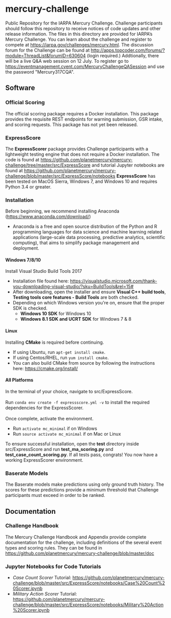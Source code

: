 # mercury-challenge
Public Repository for the IARPA Mercury Challenge.  Challenge participants should follow this repository to receive notices of code updates and other release information.  The files in this directory are provided for IARPA’s Mercury Challenge.  You can learn about the challenge and register to compete at https://iarpa.gov/challenges/mercury.html.  The discussion forum for the Challenge can be found at <http://apps.topcoder.com/forums/?module=ThreadList&forumID=630604> (login required.)  Addtionally, there will be a live Q&A web session on 12 July.  To register go to <https://eventmanagement.cvent.com/MercuryChallengeQASession> and use the password "Mercury317CQA".

## Software
### Official Scoring
The official scoring package requires a Docker installation.  This package provides the requisite REST endpoints for warning submission, GSR intake, and scoring requests.  This package has not yet been released.
### ExpressScore 
The **ExpressScorer** package provides Challenge participants with a lightweight testing engine that does not require a Docker installation.  The code is found at https://github.com/planetmercury/mercury-challenge/tree/master/src/ExpressScore and tutorial Jupyter notebooks are found at https://github.com/planetmercury/mercury-challenge/blob/master/src/ExpressScore/notebooks
**ExpressScore** has been tested on MacOS Sierra, Windows 7, and Windows 10 and requires Python 3.4 or greater.
### Installation

Before beginning, we recommend installing Anaconda (https://www.anaconda.com/download/)
- Anaconda is a free and open source distribution of the Python and R programming languages for data science and machine learning related applications (large-scale data processing, predictive analytics, scientific computing), that aims to simplify package management and deployment.

#### Windows 7/8/10
Install Visual Studio Build Tools 2017
- Installation file found here: https://visualstudio.microsoft.com/thank-you-downloading-visual-studio/?sku=BuildTools&rel=15#
- After downloading, open the installer and ensure **Visual C++ build tools**, **Testing tools core features - Build Tools** are both checked.
- Depending on which Windows version you're on, ensure that the proper SDK is checked.
  - **Windows 10 SDK** for Windows 10
  - **Windows 8.1 SDK and UCRT SDK** for Windows 7 & 8

#### Linux

Installing **CMake** is required before continuing. 
  - If using Ubuntu, run `apt-get install cmake`. </br>
  - If using Centos/RHEL, run `yum install cmake`. </br>
  - You can also build CMake from source by following the instructions here: https://cmake.org/install/


#### All Platforms
In the terminal of your choice, navigate to src/ExpressScore. </br></br>
Run `conda env create -f expressscore.yml -v` to install the required dependencies for the ExpressScorer.</br></br>
Once complete, activate the environment.
- Run `activate mc_minimal` if on Windows
- Run `source activate mc_minimal` if on Mac or Linux

To ensure successful installation, open the **test** directory inside src/ExpressScore and run **test_ma_scoring.py** and **test_case_count_scoring.py**. If all tests pass, congrats! You now have a working ExpressScorer environment.

### Baserate Models
The Baserate models make predictions using only ground truth history.  The scores for these predictions provide a minimum threshold that Challenge participants must exceed in order to be ranked.

## Documentation
### Challenge Handbook
The Mercury Challenge Handbook and Appendix provide complete documentation for the challenge, including definitions of the several event types and scoring rules.  They can be found in https://github.com/planetmercury/mercury-challenge/blob/master/doc
### Jupyter Notebooks for Code Tutorials
- *Case Count Scorer* Tutorial: https://github.com/planetmercury/mercury-challenge/blob/master/src/ExpressScore/notebooks/Case%20Count%20Scorer.ipynb
- *Military Action Scorer* Tutorial:  https://github.com/planetmercury/mercury-challenge/blob/master/src/ExpressScore/notebooks/Military%20Action%20Scorer.ipynb
